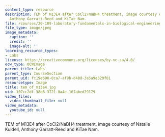 ```yaml
---
content_type: resource
description: TEM of M13E4 after CoCl2/NaBH4 treatment, image courtesy of Natalie Kuldell,
  Anthony Garratt-Reed and KiTae Nam.
file: /courses/20-109-laboratory-fundamentals-in-biological-engineering-fall-2007/107cc2df38d637210a4e167abed29179_tem_of_m13e4.jpg
file_type: image/jpeg
image_metadata:
  caption: ''
  credit: ''
  image-alt: ''
learning_resource_types:
- Labs
license: https://creativecommons.org/licenses/by-nc-sa/4.0/
ocw_type: OCWImage
parent_title: Labs
parent_type: CourseSection
parent_uid: fc19e690-0ca7-af8b-d48d-3a5a9e329f01
resourcetype: Image
title: tem_of_m13e4.jpg
uid: 107cc2df-38d6-3721-0a4e-167abed29179
video_files:
  video_thumbnail_file: null
video_metadata:
  youtube_id: null
---
```

TEM of M13E4 after CoCl2/NaBH4 treatment, image courtesy of Natalie Kuldell, Anthony Garratt-Reed and KiTae Nam.
